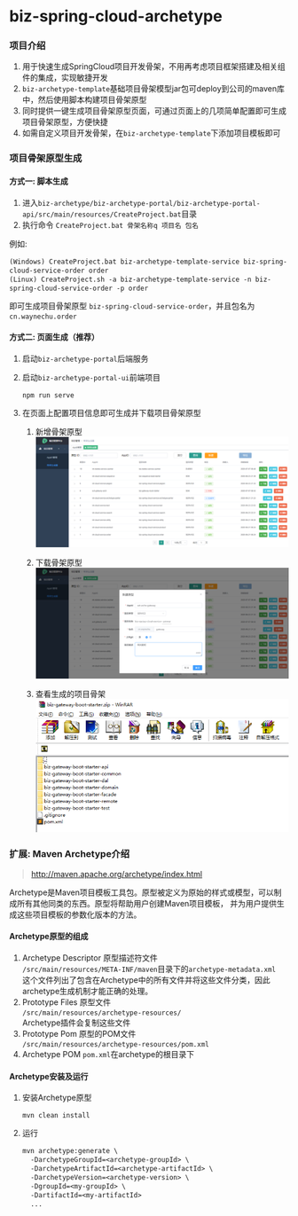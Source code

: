 # biz-spring-cloud-archetype

### 项目介绍
1. 用于快速生成SpringCloud项目开发骨架，不用再考虑项目框架搭建及相关组件的集成，实现敏捷开发
2. `biz-archetype-template`基础项目骨架模型jar包可deploy到公司的maven库中，然后使用脚本构建项目骨架原型
3. 同时提供一键生成项目骨架原型页面，可通过页面上的几项简单配置即可生成项目骨架原型，方便快捷
4. 如需自定义项目开发骨架，在`biz-archetype-template`下添加项目模板即可

### 项目骨架原型生成

#### 方式一: 脚本生成
1. 进入`biz-archetype/biz-archetype-portal/biz-archetype-portal-api/src/main/resources/CreateProject.bat`目录
2. 执行命令 `CreateProject.bat 骨架名称q 项目名 包名`

例如:
```shell
(Windows) CreateProject.bat biz-archetype-template-service biz-spring-cloud-service-order order
(Linux) CreateProject.sh -a biz-archetype-template-service -n biz-spring-cloud-service-order -p order
```
即可生成项目骨架原型 `biz-spring-cloud-service-order`，并且包名为 `cn.waynechu.order`

#### 方式二: 页面生成（推荐）
1. 启动`biz-archetype-portal`后端服务

2. 启动`biz-archetype-portal-ui`前端项目
    ```
    npm run serve
    ```

3. 在页面上配置项目信息即可生成并下载项目骨架原型

    1. 新增骨架原型  
        ![新增骨架原型](./docs/archetype-list.png "新增骨架原型")

    2. 下载骨架原型  
        ![骨架原型列表](./docs/archetype-create.png "骨架原型列表")

    3. 查看生成的项目骨架  
        ![项目骨架](./docs/archetype-project.png "项目骨架")
        
### 扩展: Maven Archetype介绍
> http://maven.apache.org/archetype/index.html

Archetype是Maven项目模板工具包。原型被定义为原始的样式或模型，可以制成所有其他同类的东西。原型将帮助用户创建Maven项目模板，
并为用户提供生成这些项目模板的参数化版本的方法。

#### Archetype原型的组成
1. Archetype Descriptor 原型描述符文件  
    `/src/main/resources/META-INF/maven`目录下的`archetype-metadata.xml`  
    这个文件列出了包含在Archetype中的所有文件并将这些文件分类，因此archetype生成机制才能正确的处理。
2. Prototype Files 原型文件  
    `/src/main/resources/archetype-resources/`  
    Archetype插件会复制这些文件
3. Prototype Pom 原型的POM文件  
   `/src/main/resources/archetype-resources/pom.xml`
4. Archetype POM
    `pom.xml`在archetype的根目录下
    
#### Archetype安装及运行
1. 安装Archetype原型
    ```
    mvn clean install
    ```
2. 运行
   ```
   mvn archetype:generate \
     -DarchetypeGroupId=<archetype-groupId> \
     -DarchetypeArtifactId=<archetype-artifactId> \
     -DarchetypeVersion=<archetype-version> \
     -DgroupId=<my-groupId> \
     -DartifactId=<my-artifactId>
     ...
   ```